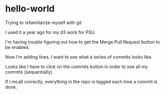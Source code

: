 # hello-world
Trying to refamiliarize myself with git

I used it a year ago for my d3 work for PSU.

I'm having trouble figuring out how to get the Merge Pull Request button to be enabled.

Now I'm adding lines. I want to see what a series of commits looks like.

Looks like I have to click on the commits button in order to see all my commits (sequentially).

If I recall correctly, everything in the repo is tagged each time a commit is done. 
